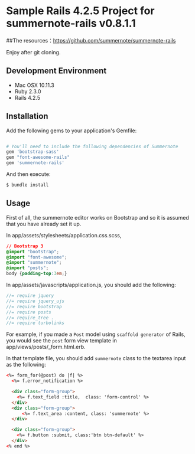 # Sample Rails 4.2.5 Project for summernote-rails v0.8.1.1
##The resources：https://github.com/summernote/summernote-rails

Enjoy after git cloning.

## Development Environment

* Mac OSX 10.11.3 
* Ruby 2.3.0
* Rails 4.2.5

## Installation

Add the following gems to your application's Gemfile:

```ruby

# You'll need to include the following dependencies of Summernote
gem 'bootstrap-sass'
gem "font-awesome-rails"
gem 'summernote-rails'
```

And then execute:

```bash
$ bundle install
```

## Usage

First of all, the summernote editor works on Bootstrap and so it is assumed that you have already set it up.


In app/assets/stylesheets/application.css.scss,

```css
// Bootstrap 3
@import "bootstrap";
@import "font-awesome";
@import "summernote";
@import "posts";
body {padding-top:3em;}
```

In app/assets/javascripts/application.js, you should add the following:

```js
//= require jquery
//= require jquery_ujs
//= require bootstrap
//= require posts
//= require_tree .
//= require turbolinks
```

For example, if you made a `Post` model using `scaffold generator` of Rails, you would see the `post` form view template in app/views/posts/_form.html.erb.

In that template file, you should add `summernote` class to the textarea input as the following:

```html
<%= form_for(@post) do |f| %>
  <%= f.error_notification %>

  <div class="form-group">
    <%= f.text_field :title,  class: 'form-control' %>
  </div>
  <div class="form-group">
      <%= f.text_area :content, class: 'summernote' %>
  </div>

  <div class="form-group">
    <%= f.button :submit, class:'btn btn-default' %>
  </div>
<% end %>
```
